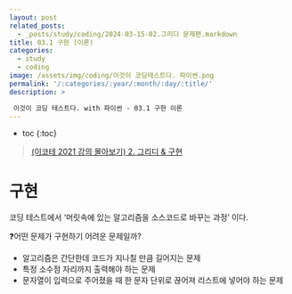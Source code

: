 ```yaml
---
layout: post
related_posts:
  - _posts/study/coding/2024-03-15-02.그리디 문제편.markdown
title: 03.1 구현 (이론)
categories:
  - study
  - coding
image: /assets/img/coding/이것이 코딩테스트다. 파이썬.png
permalink: '/:categories/:year/:month/:day/:title/'
description: >

 이것이 코딩 테스트다. with 파이썬 - 03.1 구현 이론
---
```


* toc
{:toc}

> [(이코테 2021 강의 몰아보기) 2. 그리디 & 구현](https://www.youtube.com/watch?v=2zjoKjt97vQ&list=PLRx0vPvlEmdAghTr5mXQxGpHjWqSz0dgC&index=2)

# 구현

코딩 테스트에서 ‘머릿속에 있는 알고리즘을 소스코드로 바꾸는 과정’ 이다.

❓어떤 문제가 구현하기 어려운 문제일까?

- 알고리즘은 간단한데 코드가 지나칠 만큼 길어지는 문제
- 특정 소수점 자리까지 출력해야 하는 문제
- 문자열이 입력으로 주어졌을 때 한 문자 단위로 끊어져 리스트에 넣어야 하는 문제